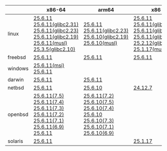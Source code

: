 ||x86-64|arm64|x86|ppc64le|armv7|armel|
| --- | --- | --- | --- | --- | --- | --- |
|linux|[25.6.11](https://github.com/roswell/sbcl_head/releases/download/25.6.11/sbcl-25.6.11-x86-64-linux-binary.tar.bz2)<br />[25.6.11(glibc2.31)](https://github.com/roswell/sbcl_head/releases/download/25.6.11/sbcl-25.6.11-x86-64-linux-glibc2.31-binary.tar.bz2)<br />[25.6.11(glibc2.23)](https://github.com/roswell/sbcl_head/releases/download/25.6.11/sbcl-25.6.11-x86-64-linux-glibc2.23-binary.tar.bz2)<br />[25.6.11(glibc2.19)](https://github.com/roswell/sbcl_head/releases/download/25.6.11/sbcl-25.6.11-x86-64-linux-glibc2.19-binary.tar.bz2)<br />[25.6.11(musl)](https://github.com/roswell/sbcl_head/releases/download/25.6.11/sbcl-25.6.11-x86-64-linux-musl-binary.tar.bz2)<br />[25.3.5(glibc2.10)](https://github.com/roswell/sbcl_head/releases/download/25.3.5/sbcl-25.3.5-x86-64-linux-glibc2.10-binary.tar.bz2)<br />|[25.6.11](https://github.com/roswell/sbcl_head/releases/download/25.6.11/sbcl-25.6.11-arm64-linux-binary.tar.bz2)<br />[25.6.11(glibc2.23)](https://github.com/roswell/sbcl_head/releases/download/25.6.11/sbcl-25.6.11-arm64-linux-glibc2.23-binary.tar.bz2)<br />[25.6.10(glibc2.19)](https://github.com/roswell/sbcl_head/releases/download/25.6.10/sbcl-25.6.10-arm64-linux-glibc2.19-binary.tar.bz2)<br />[25.6.10(musl)](https://github.com/roswell/sbcl_head/releases/download/25.6.10/sbcl-25.6.10-arm64-linux-musl-binary.tar.bz2)<br />|[25.6.11](https://github.com/roswell/sbcl_head/releases/download/25.6.11/sbcl-25.6.11-x86-linux-binary.tar.bz2)<br />[25.6.11(glibc2.31)](https://github.com/roswell/sbcl_head/releases/download/25.6.11/sbcl-25.6.11-x86-linux-glibc2.31-binary.tar.bz2)<br />[25.6.11(glibc2.23)](https://github.com/roswell/sbcl_head/releases/download/25.6.11/sbcl-25.6.11-x86-linux-glibc2.23-binary.tar.bz2)<br />[25.6.11(glibc2.19)](https://github.com/roswell/sbcl_head/releases/download/25.6.11/sbcl-25.6.11-x86-linux-glibc2.19-binary.tar.bz2)<br />[25.2.12(glibc2.10)](https://github.com/roswell/sbcl_head/releases/download/25.2.12/sbcl-25.2.12-x86-linux-glibc2.10-binary.tar.bz2)<br />[25.1.17(musl)](https://github.com/roswell/sbcl_head/releases/download/25.1.17/sbcl-25.1.17-x86-linux-musl-binary.tar.bz2)<br />|[25.6.11](https://github.com/roswell/sbcl_head/releases/download/25.6.11/sbcl-25.6.11-ppc64le-linux-binary.tar.bz2)<br />[25.6.11(glibc2.23)](https://github.com/roswell/sbcl_head/releases/download/25.6.11/sbcl-25.6.11-ppc64le-linux-glibc2.23-binary.tar.bz2)<br />[25.6.11(glibc2.19)](https://github.com/roswell/sbcl_head/releases/download/25.6.11/sbcl-25.6.11-ppc64le-linux-glibc2.19-binary.tar.bz2)<br />|[25.6.10](https://github.com/roswell/sbcl_head/releases/download/25.6.10/sbcl-25.6.10-armv7-linux-binary.tar.bz2)<br />|[25.1.17](https://github.com/roswell/sbcl_head/releases/download/25.1.17/sbcl-25.1.17-armel-linux-binary.tar.bz2)<br />|
|freebsd|[25.6.11](https://github.com/roswell/sbcl_head/releases/download/25.6.11/sbcl-25.6.11-x86-64-freebsd-binary.tar.bz2)<br />|[25.6.11](https://github.com/roswell/sbcl_head/releases/download/25.6.11/sbcl-25.6.11-arm64-freebsd-binary.tar.bz2)<br />|[25.6.11](https://github.com/roswell/sbcl_head/releases/download/25.6.11/sbcl-25.6.11-x86-freebsd-binary.tar.bz2)<br />||||
|windows|[25.6.11(msi)](https://github.com/roswell/sbcl_head/releases/download/25.6.11/sbcl-25.6.11-x86-64-windows-binary.msi)<br />[25.6.11](https://github.com/roswell/sbcl_head/releases/download/25.6.11/sbcl-25.6.11-x86-64-windows-binary.tar.bz2)<br />||||||
|darwin|[25.6.11](https://github.com/roswell/sbcl_head/releases/download/25.6.11/sbcl-25.6.11-x86-64-darwin-binary.tar.bz2)<br />|[25.6.11](https://github.com/roswell/sbcl_head/releases/download/25.6.11/sbcl-25.6.11-arm64-darwin-binary.tar.bz2)<br />|||||
|netbsd|[25.6.11](https://github.com/roswell/sbcl_head/releases/download/25.6.11/sbcl-25.6.11-x86-64-netbsd-binary.tar.bz2)<br />|[25.6.10](https://github.com/roswell/sbcl_head/releases/download/25.6.10/sbcl-25.6.10-arm64-netbsd-binary.tar.bz2)<br />|[24.12.7](https://github.com/roswell/sbcl_head/releases/download/24.12.7/sbcl-24.12.7-x86-netbsd-binary.tar.bz2)<br />||||
|openbsd|[25.6.11(7.5)](https://github.com/roswell/sbcl_head/releases/download/25.6.11/sbcl-25.6.11-x86-64-openbsd-7.5-binary.tar.bz2)<br />[25.6.11(7.4)](https://github.com/roswell/sbcl_head/releases/download/25.6.11/sbcl-25.6.11-x86-64-openbsd-7.4-binary.tar.bz2)<br />[25.6.11(7.3)](https://github.com/roswell/sbcl_head/releases/download/25.6.11/sbcl-25.6.11-x86-64-openbsd-7.3-binary.tar.bz2)<br />[25.6.11(7.2)](https://github.com/roswell/sbcl_head/releases/download/25.6.11/sbcl-25.6.11-x86-64-openbsd-7.2-binary.tar.bz2)<br />[25.6.11(7.1)](https://github.com/roswell/sbcl_head/releases/download/25.6.11/sbcl-25.6.11-x86-64-openbsd-7.1-binary.tar.bz2)<br />[25.6.11(6.9)](https://github.com/roswell/sbcl_head/releases/download/25.6.11/sbcl-25.6.11-x86-64-openbsd-6.9-binary.tar.bz2)<br />[25.6.11](https://github.com/roswell/sbcl_head/releases/download/25.6.11/sbcl-25.6.11-x86-64-openbsd-binary.tar.bz2)<br />|[25.6.11(7.2)](https://github.com/roswell/sbcl_head/releases/download/25.6.11/sbcl-25.6.11-arm64-openbsd-7.2-binary.tar.bz2)<br />[25.6.10(7.5)](https://github.com/roswell/sbcl_head/releases/download/25.6.10/sbcl-25.6.10-arm64-openbsd-7.5-binary.tar.bz2)<br />[25.6.10(7.4)](https://github.com/roswell/sbcl_head/releases/download/25.6.10/sbcl-25.6.10-arm64-openbsd-7.4-binary.tar.bz2)<br />[25.6.10](https://github.com/roswell/sbcl_head/releases/download/25.6.10/sbcl-25.6.10-arm64-openbsd-binary.tar.bz2)<br />[25.6.10(7.3)](https://github.com/roswell/sbcl_head/releases/download/25.6.10/sbcl-25.6.10-arm64-openbsd-7.3-binary.tar.bz2)<br />[25.6.10(7.1)](https://github.com/roswell/sbcl_head/releases/download/25.6.10/sbcl-25.6.10-arm64-openbsd-7.1-binary.tar.bz2)<br />[25.6.10(6.9)](https://github.com/roswell/sbcl_head/releases/download/25.6.10/sbcl-25.6.10-arm64-openbsd-6.9-binary.tar.bz2)<br />|||||
|solaris|[25.6.11](https://github.com/roswell/sbcl_head/releases/download/25.6.11/sbcl-25.6.11-x86-64-solaris-binary.tar.bz2)<br />||[25.1.17](https://github.com/roswell/sbcl_head/releases/download/25.1.17/sbcl-25.1.17-x86-solaris-binary.tar.bz2)<br />||||
